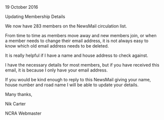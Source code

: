 19 October 2016

Updating Membership Details

We now have 283 members on the NewsMail circulation list.

From time to time as members move away and new members join, or when a member needs to change their email address, it is not always easy to know which old email address needs to be deleted.

It is really helpful if I have a name and house address to check against.

I have the necessary details for most members, but if you have received this email, it is because I only have your email address.

If you would be kind enough to reply to this NewsMail giving your name, house number and road name I will be able to update your details.

Many thanks,

Nik Carter

NCRA Webmaster
